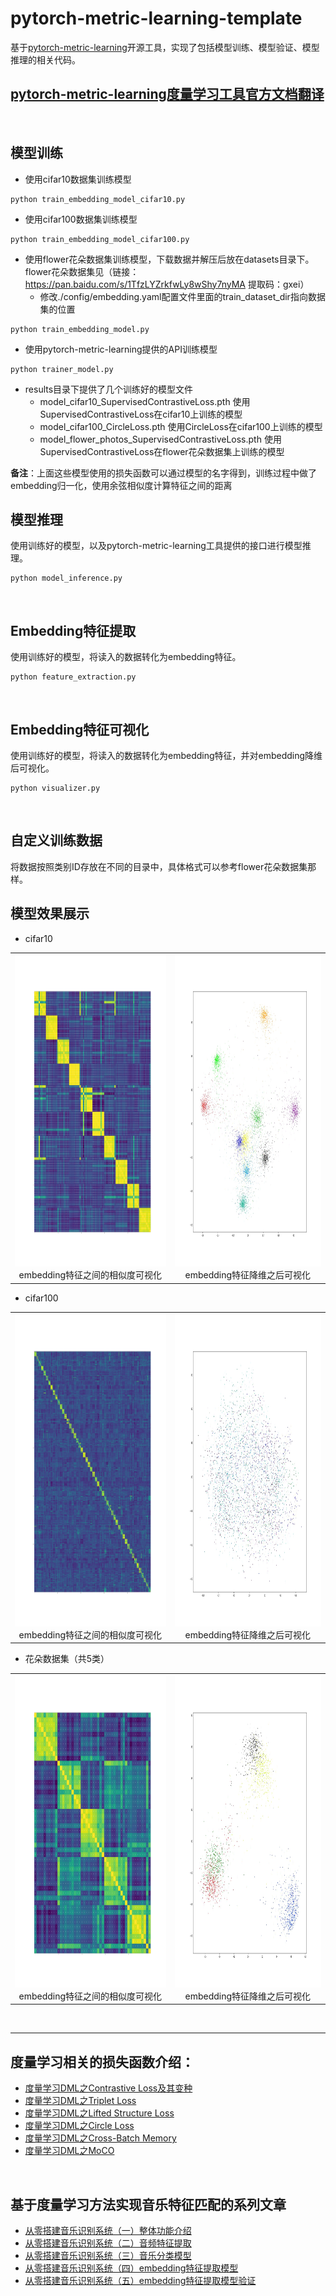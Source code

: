 # pytorch-metric-learning-template
基于[pytorch-metric-learning](https://github.com/KevinMusgrave/pytorch-metric-learning)开源工具，实现了包括模型训练、模型验证、模型推理的相关代码。

## [pytorch-metric-learning度量学习工具官方文档翻译](./docs/tutorial.md)
</br>

## **模型训练**

* 使用cifar10数据集训练模型
```
python train_embedding_model_cifar10.py
```

* 使用cifar100数据集训练模型
```
python train_embedding_model_cifar100.py
```

* 使用flower花朵数据集训练模型，下载数据并解压后放在datasets目录下。flower花朵数据集见（链接：https://pan.baidu.com/s/1TfzLYZrkfwLy8wShy7nyMA  提取码：gxei）
    * 修改./config/embedding.yaml配置文件里面的train_dataset_dir指向数据集的位置
```
python train_embedding_model.py
```

* 使用pytorch-metric-learning提供的API训练模型
```
python trainer_model.py
```

* results目录下提供了几个训练好的模型文件
    * model_cifar10_SupervisedContrastiveLoss.pth 使用SupervisedContrastiveLoss在cifar10上训练的模型
    * model_cifar100_CircleLoss.pth 使用CircleLoss在cifar100上训练的模型
    * model_flower_photos_SupervisedContrastiveLoss.pth 使用SupervisedContrastiveLoss在flower花朵数据集上训练的模型

**备注**：上面这些模型使用的损失函数可以通过模型的名字得到，训练过程中做了embedding归一化，使用余弦相似度计算特征之间的距离
</br>

## **模型推理**
使用训练好的模型，以及pytorch-metric-learning工具提供的接口进行模型推理。
```
python model_inference.py
```
</br>

## **Embedding特征提取**
使用训练好的模型，将读入的数据转化为embedding特征。
```
python feature_extraction.py
```
</br>

## **Embedding特征可视化**
使用训练好的模型，将读入的数据转化为embedding特征，并对embedding降维后可视化。
```
python visualizer.py
```
</br>

## **自定义训练数据**
将数据按照类别ID存放在不同的目录中，具体格式可以参考flower花朵数据集那样。
</br>

## **模型效果展示**
* cifar10

<table>
    <tr>
        <td ><center><img src="./results/plot_cifar10_with_value.jpg" width=500 height=500>embedding特征之间的相似度可视化 </center></td>
        <td ><center><img src="./results/visualizer_cifar10.jpg"  width=500 height=500>embedding特征降维之后可视化</center></td>
    </tr>
</table>

* cifar100

<table>
    <tr>
        <td ><center><img src="./results/plot_cifar100_no_value.jpg" width=500 height=500>embedding特征之间的相似度可视化 </center></td>
        <td ><center><img src="./results/visualizer_cifar100.jpg"  width=500 height=500>embedding特征降维之后可视化</center></td>
    </tr>
</table>

* 花朵数据集（共5类）

<table>
    <tr>
        <td ><center><img src="./results/plot_flower_photos_with_value.jpg" width=500 height=500>embedding特征之间的相似度可视化 </center></td>
        <td ><center><img src="./results/visualizer_flower_photos.jpg"  width=500 height=500>embedding特征降维之后可视化</center></td>
    </tr>
</table>
</br>

---

## **度量学习相关的损失函数介绍：**
* [度量学习DML之Contrastive Loss及其变种](https://blog.csdn.net/cxx654/article/details/122157804?spm=1001.2014.3001.5501)
* [度量学习DML之Triplet Loss](https://blog.csdn.net/cxx654/article/details/122158015?spm=1001.2014.3001.5501)
* [度量学习DML之Lifted Structure Loss](https://blog.csdn.net/cxx654/article/details/122158090?spm=1001.2014.3001.5501)
* [度量学习DML之Circle Loss](https://blog.csdn.net/cxx654/article/details/122158148?spm=1001.2014.3001.5501)
* [度量学习DML之Cross-Batch Memory](https://blog.csdn.net/cxx654/article/details/122158281?spm=1001.2014.3001.5501)
* [度量学习DML之MoCO](https://blog.csdn.net/cxx654/article/details/122158310?spm=1001.2014.3001.5501)
</br>

## **基于度量学习方法实现音乐特征匹配的系列文章**
* [从零搭建音乐识别系统（一）整体功能介绍](https://blog.csdn.net/cxx654/article/details/122387228?spm=1001.2014.3001.5502)
* [从零搭建音乐识别系统（二）音频特征提取](https://blog.csdn.net/cxx654/article/details/122387542?spm=1001.2014.3001.5502)
* [从零搭建音乐识别系统（三）音乐分类模型](https://blog.csdn.net/cxx654/article/details/122390476?spm=1001.2014.3001.5502)
* [从零搭建音乐识别系统（四）embedding特征提取模型](https://blog.csdn.net/cxx654/article/details/122391804?spm=1001.2014.3001.5502)
* [从零搭建音乐识别系统（五）embedding特征提取模型验证](https://blog.csdn.net/cxx654/article/details/122440716?spm=1001.2014.3001.5502)

